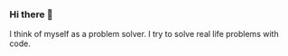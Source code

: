 ### Hi there 👋

<!--
**Rquaicoo/Rquaicoo** is a ✨ _special_ ✨ repository because its `README.md` (this file) appears on your GitHub profile. -->

I think of myself as a problem solver. I try to solve real life problems with code.

